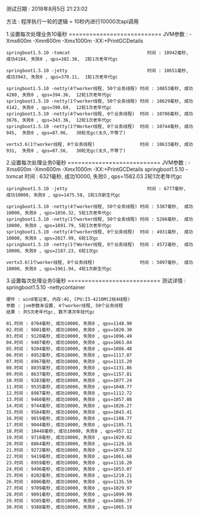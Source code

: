 测试日期 : 2018年8月5日 21:23:02

方法 : 程序执行一轮的逻辑 = 10秒内进行10000次api调用

1.设置每次处理业务10毫秒 ===========================
	JVM参数 : -Xms600m -Xmn600m -Xmx1000m -XX:+PrintGCDetails

	springboot1.5.10 -tomcat  							 时间 : 10942毫秒, 成功4184, 失败0 , qps=382.38,  2轮1次老年代gc

	springboot1.5.10 -jetty								 时间 : 10651毫秒, 成功3943, 失败0 , qps=370.11,  1轮1次老年代gc

	springboot1.5.10 -netty(4个worker线程, 50个业务线程) 时间 : 10853毫秒, 成功4280, 失败0 , qps=394.36,  12轮1次老年代gc
	springboot1.5.10 -netty(1个worker线程, 50个业务线程) 时间 : 10629毫秒, 成功4142, 失败0 , qps=390.69,  12轮1次老年代gc
	springboot1.5.10 -netty(4个worker线程, 0个业务线程)	 时间 : 10706毫秒, 成功3676, 失败0 , qps=343.36,  12轮1次老年代gc
	springboot1.5.10 -netty(1个Worker线程, 0个业务线程)	 时间 : 10744毫秒, 成功945,  失败0 , qps=87.96,   30轮无gc(太久,不等了)

	vertx3.6(1个worker线程, 0个业务线程) 				 时间 : 10633毫秒, 成功931,  失败0 , qps=87.56,   30轮无gc(太久,不等了)

	
2.设置每次处理业务0毫秒 ===========================
	JVM参数 : -Xms600m -Xmn600m -Xmx1000m -XX:+PrintGCDetails
	springboot1.5.10 -tomcat  							 时间 : 6321毫秒,  成功10000, 失败0 , qps=1582.03  2轮1次老年代gc
	
	springboot1.5.10 -jetty								 时间 : 6777毫秒,  成功10000, 失败0 , qps=1475.58, 1轮1次新生代gc		
	
	springboot1.5.10 -netty(4个worker线程, 50个业务线程) 时间 : 5387毫秒,  成功10000, 失败0 , qps=1856.32, 5轮1次老年代gc	
	springboot1.5.10 -netty(1个worker线程, 50个业务线程) 时间 : 5286毫秒,  成功10000, 失败0 , qps=1891.79, 5轮1次老年代gc											
	springboot1.5.10 -netty(4个worker线程, 0个业务线程)	 时间 : 4931毫秒,  成功10000, 失败0 , qps=2027.99, 6轮1次gc
	springboot1.5.10 -netty(1个Worker线程, 0个业务线程)	 时间 : 4572毫秒,  成功10000, 失败0 , qps=2187.23, 6轮1次gc

	vertx3.6(1个worker线程, 0个业务线程)				 时间 : 5097毫秒,  成功10000, 失败0 , qps=1961.94, 4轮1次新生代gc


3.设置每次处理业务0毫秒 ===========================
	测试详情 : springboot1.5.10 -nettycontainer
	
	硬件 : win8笔记本, 内存:4G, CPU:I5-4210M(2核4线程)
	参数 : jvm参数未设置, 4个worker线程, 50个业务线程
	结果 : 共5次老年代gc, 数不清次年轻代gc
	
	01.时间 : 8704毫秒, 成功10000, 失败0 , qps=1148.90
	02.时间 : 9801毫秒, 成功10000, 失败0 , qps=1020.30
	03.时间 : 9120毫秒, 成功10000, 失败0 , qps=1096.49
	04.时间 : 9407毫秒, 成功10000, 失败0 , qps=1063.04
	05.时间 : 9204毫秒, 成功10000, 失败0 , qps=1086.48
	06.时间 : 8952毫秒, 成功10000, 失败0 , qps=1117.07
	07.时间 : 8967毫秒, 成功10000, 失败0 , qps=1115.20
	08.时间 : 8835毫秒, 成功10000, 失败0 , qps=1131.86
	09.时间 : 8637毫秒, 成功10000, 失败0 , qps=1157.81
	10.时间 : 9283毫秒, 成功10000, 失败0 , qps=1077.24
	11.时间 : 9535毫秒, 成功10000, 失败0 , qps=1048.77
	12.时间 : 8987毫秒, 成功10000, 失败0 , qps=1112.72
	13.时间 : 9460毫秒, 成功10000, 失败0 , qps=1057.08
	14.时间 : 9744毫秒, 成功10000, 失败0 , qps=1026.27
	15.时间 : 9584毫秒, 成功10000, 失败0 , qps=1043.41
	16.时间 : 9019毫秒, 成功10000, 失败0 , qps=1108.77
	17.时间 : 9044毫秒, 成功10000, 失败0 , qps=1105.71
	18.时间 : 10448毫秒, 成功10000, 失败0 , qps=957.12
	19.时间 : 9718毫秒, 成功10000, 失败0 , qps=1029.02
	20.时间 : 8864毫秒, 成功10000, 失败0 , qps=1128.16
	21.时间 : 9272毫秒, 成功10000, 失败0 , qps=1078.52
	22.时间 : 9419毫秒, 成功10000, 失败0 , qps=1061.68
	23.时间 : 8959毫秒, 成功10000, 失败0 , qps=1116.20
	24.时间 : 9496毫秒, 成功10000, 失败0 , qps=1053.07
	25.时间 : 8202毫秒, 成功10000, 失败0 , qps=1219.21
	26.时间 : 8806毫秒, 成功10000, 失败0 , qps=1135.59
	27.时间 : 9709毫秒, 成功10000, 失败0 , qps=1029.97
	28.时间 : 9091毫秒, 成功10000, 失败0 , qps=1099.99
	29.时间 : 9205毫秒, 成功10000, 失败0 , qps=1086.37
	30.时间 : 9388毫秒, 成功10000, 失败0 , qps=1065.19